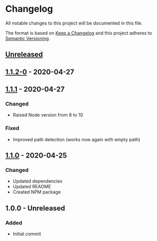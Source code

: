 # Changelog
All notable changes to this project will be documented in this file.

The format is based on [Keep a Changelog](http://keepachangelog.com/en/1.0.0/)
and this project adheres to [Semantic Versioning](http://semver.org/spec/v2.0.0.html).

## [Unreleased]

## [1.1.2-0] - 2020-04-27

## [1.1.1] - 2020-04-27
### Changed
- Raised Node version from 8 to 10

### Fixed
- Improved path detection (works now again with empty path)

## [1.1.0] - 2020-04-25
### Changed
- Updated dependencies
- Updated README
- Created NPM package

## 1.0.0 - Unreleased
### Added
- Initial commit

[Unreleased]: https://github.com/nikolajevp/changelog-updater/compare/v1.1.2-0...HEAD
[1.1.2-0]: https://github.com/nikolajevp/changelog-updater/compare/v1.1.1...v1.1.2-0
[1.1.1]: https://github.com/nikolajevp/changelog-updater/compare/v1.1.0...v1.1.1
[1.1.0]: https://github.com/nikolajevp/changelog-updater/compare/v1.0.0...v1.1.0